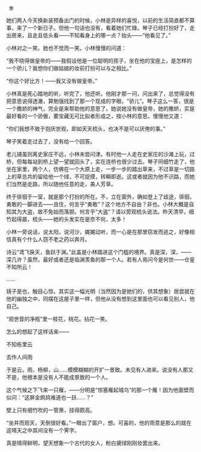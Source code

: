      箫 

   她们两人今天换新装预备出门的时候，小林是异样的喜悦，以前的生活简直都不算事，来了一个新日子。但他一句话也没有，看着她们忙碌。琴子已经打扮好了，走出房来，且走且低头看——不知看身上的哪一点？抬头——“他看见了。”

   小林对之一笑。她也不觉而一笑。小林慢慢的问道：

   “我不晓得做皇帝的——我假设他是一位聪明的孩子，坐在他的宝座上，是怎样的一个骄儿？我想你们做姑娘的妆前打扮可以与之相比。”

   “你这个好比方！——我又没有做皇帝。”

   小林真是死心踏地的听，听完了，他还听。他刚才那一问，问出来了，总觉得没有把意思说得透澈，算勉强找到了那一个现成的字眼，“骄儿”。琴子这么一答，很是一个撒娇的神气，完全是来帮助他的意思了。她说她没有做皇帝，她的撒娇，实是最好看的一个骄傲，要宝藏无可比拟者形成之，按小林的意思。慢慢他又道：

   “你们我想不致于抱厌世观，即如天天梳头，也决不是可以厌倦的事。”

   琴子笑着走过去了，没有给一个回答。

   老儿铺虽则离史家庄不远，小林未尝问津。有时他一人走在史家庄的沙滩上玩，过桥，但每每站到桥上望一望就回头了，实在连桥也很少过去。琴子同细竹走了，他坐在家里，两个人，仿佛在一个大原上走，一步一步的踏出草来，不过草是一切路上的草总共的留给他一个绿，不可捉摸，转瞬即逝。这或者就因为他不识路，而她们当然是走路，所以随他任意的走，美人芳草。

   终于徘徊于一室，就是那个打扮的所在。不，立在窗外，确如登上了歧途，徘徊，勇敢的一脚进去——且住，何言乎“勇敢”？这个地方不自由？非也。小林大概是自知其为大盗，故不免始而落胆。何言乎“大盗”？请以旁观梳头说法。昨天清早，细竹起得晨，梳头——她的头发实在是奈不何，太多！

   小林一旁说话，说太阳，说河沙，娓娓动听，而一心是在那里窃发而逃之，好像相信真有个什么人窃不老之药以奔月。

   诗云“鸢飞戾天，鱼跃于渊。”此盖是小林踏进这个门槛的境界。真是深，深，——深几许？虽然，最好或者还是临渊羡鱼的那一个人。若有人焉问今是何世——仓皇不知所云！

   ……

   镜子是也，触目心惊。其实这一幅光明（当然因为是她们的，供其想象）居尝就在他的幽独之中，同摆在这屋子里一样，但他从没有想到这里面也可以看见别人，他自己。

   “观世音的净瓶”里一枝花，桃花。拈花一笑。

   怎么的想起了这样话来——

   不知栋里云

   去作人间雨

   于是云，雨，杨柳，山……模模糊糊的开扩一景致。未见有人进来。说没有人那又不是，他根本是没有人不能成景致的一个人。

   这个气候之下飞来一只雁，——分明是“惊塞雁起城乌”的那一个雁！因为他面壁而似问：“这屏金鹧鸪难道也一跃……？”

   壁上只有细竹吹的一管箫，挂得颇高。

   “坐井而观天，天倒很好看。”一眼出了窗户，想。可喜的，他的雨意是那么的就在这晴天之中其间没有一个霁字。

   真是晴得鲜明，望天想象一个古代的女人，粉白黛绿刚刚妆罢出来。

